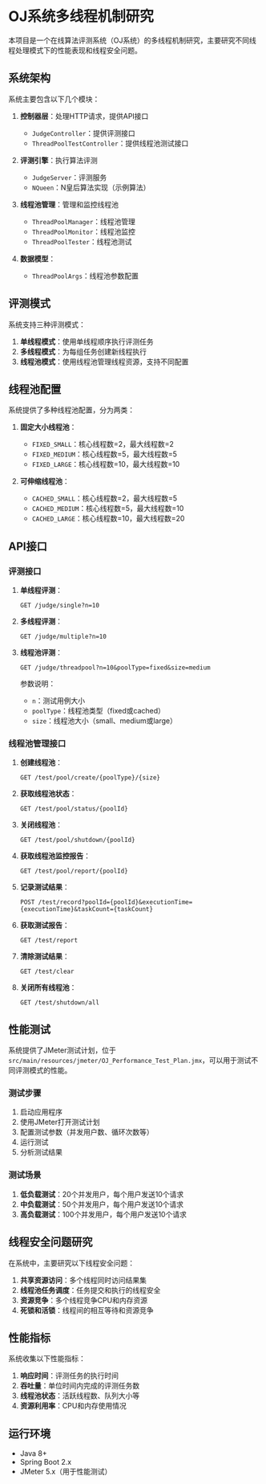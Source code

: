 # OJ系统多线程机制研究

本项目是一个在线算法评测系统（OJ系统）的多线程机制研究，主要研究不同线程处理模式下的性能表现和线程安全问题。

## 系统架构

系统主要包含以下几个模块：

1. **控制器层**：处理HTTP请求，提供API接口
   - `JudgeController`：提供评测接口
   - `ThreadPoolTestController`：提供线程池测试接口

2. **评测引擎**：执行算法评测
   - `JudgeServer`：评测服务
   - `NQueen`：N皇后算法实现（示例算法）

3. **线程池管理**：管理和监控线程池
   - `ThreadPoolManager`：线程池管理
   - `ThreadPoolMonitor`：线程池监控
   - `ThreadPoolTester`：线程池测试

4. **数据模型**：
   - `ThreadPoolArgs`：线程池参数配置

## 评测模式

系统支持三种评测模式：

1. **单线程模式**：使用单线程顺序执行评测任务
2. **多线程模式**：为每组任务创建新线程执行
3. **线程池模式**：使用线程池管理线程资源，支持不同配置

## 线程池配置

系统提供了多种线程池配置，分为两类：

1. **固定大小线程池**：
   - `FIXED_SMALL`：核心线程数=2，最大线程数=2
   - `FIXED_MEDIUM`：核心线程数=5，最大线程数=5
   - `FIXED_LARGE`：核心线程数=10，最大线程数=10

2. **可伸缩线程池**：
   - `CACHED_SMALL`：核心线程数=2，最大线程数=5
   - `CACHED_MEDIUM`：核心线程数=5，最大线程数=10
   - `CACHED_LARGE`：核心线程数=10，最大线程数=20

## API接口

### 评测接口

1. **单线程评测**：
   ```
   GET /judge/single?n=10
   ```

2. **多线程评测**：
   ```
   GET /judge/multiple?n=10
   ```

3. **线程池评测**：
   ```
   GET /judge/threadpool?n=10&poolType=fixed&size=medium
   ```
   参数说明：
   - `n`：测试用例大小
   - `poolType`：线程池类型（fixed或cached）
   - `size`：线程池大小（small、medium或large）

### 线程池管理接口

1. **创建线程池**：
   ```
   GET /test/pool/create/{poolType}/{size}
   ```

2. **获取线程池状态**：
   ```
   GET /test/pool/status/{poolId}
   ```

3. **关闭线程池**：
   ```
   GET /test/pool/shutdown/{poolId}
   ```

4. **获取线程池监控报告**：
   ```
   GET /test/pool/report/{poolId}
   ```

5. **记录测试结果**：
   ```
   POST /test/record?poolId={poolId}&executionTime={executionTime}&taskCount={taskCount}
   ```

6. **获取测试报告**：
   ```
   GET /test/report
   ```

7. **清除测试结果**：
   ```
   GET /test/clear
   ```

8. **关闭所有线程池**：
   ```
   GET /test/shutdown/all
   ```

## 性能测试

系统提供了JMeter测试计划，位于`src/main/resources/jmeter/OJ_Performance_Test_Plan.jmx`，可以用于测试不同评测模式的性能。

### 测试步骤

1. 启动应用程序
2. 使用JMeter打开测试计划
3. 配置测试参数（并发用户数、循环次数等）
4. 运行测试
5. 分析测试结果

### 测试场景

1. **低负载测试**：20个并发用户，每个用户发送10个请求
2. **中负载测试**：50个并发用户，每个用户发送10个请求
3. **高负载测试**：100个并发用户，每个用户发送10个请求

## 线程安全问题研究

在系统中，主要研究以下线程安全问题：

1. **共享资源访问**：多个线程同时访问结果集
2. **线程池任务调度**：任务提交和执行的线程安全
3. **资源竞争**：多个线程竞争CPU和内存资源
4. **死锁和活锁**：线程间的相互等待和资源竞争

## 性能指标

系统收集以下性能指标：

1. **响应时间**：评测任务的执行时间
2. **吞吐量**：单位时间内完成的评测任务数
3. **线程池状态**：活跃线程数、队列大小等
4. **资源利用率**：CPU和内存使用情况

## 运行环境

- Java 8+
- Spring Boot 2.x
- JMeter 5.x（用于性能测试） 